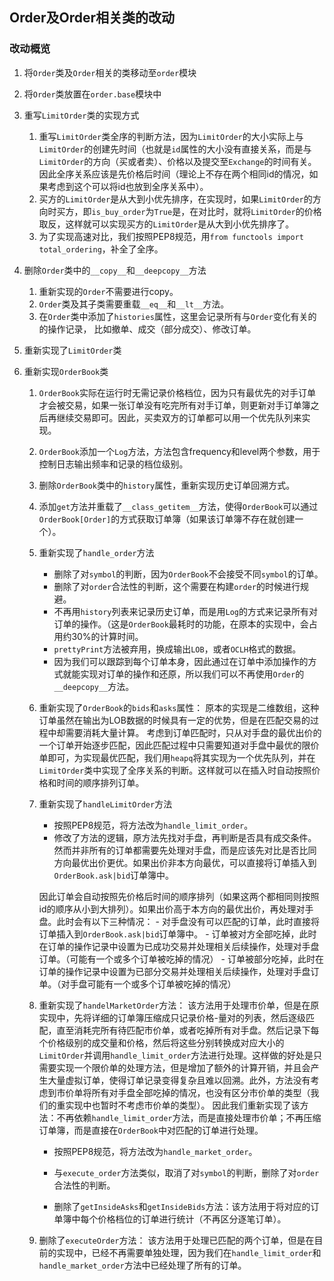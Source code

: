 ## Order及Order相关类的改动

### 改动概览

1. 将`Order`类及`Order`相关的类移动至`order`模块
2. 将`Order`类放置在`order.base`模块中
3. 重写`LimitOrder`类的实现方式
    1. 重写`LimitOrder`类全序的判断方法，因为`LimitOrder`的大小实际上与`LimitOrder`的创建先时间（也就是`id`属性的大小没有直接关系，而是与`LimitOrder`的方向（买或者卖）、价格以及提交至`Exchange`的时间有关。因此全序关系应该是先价格后时间（理论上不存在两个相同id的情况，如果考虑到这个可以将id也放到全序关系中）。
    2. 买方的`LimitOrder`是从大到小优先排序，在实现时，如果`LimitOrder`的方向时买方，即`is_buy_order`为`True`是，在对比时，就将`LimitOrder`的价格取反，这样就可以实现买方的`LimitOrder`是从大到小优先排序了。 
    3. 为了实现高速对比，我们按照PEP8规范，用`from functools import total_ordering`，补全了全序。
    

4. 删除`Order`类中的`__copy__`和`__deepcopy__`方法
    1. 重新实现的`Order`不需要进行copy。
    2. `Order`类及其子类需要重载`__eq__`和`__lt__`方法。
    3. 在`Order`类中添加了`histories`属性，这里会记录所有与`Order`变化有关的的操作记录， 比如撤单、成交（部分成交）、修改订单。

5. 重新实现了`LimitOrder`类



6. 重新实现`OrderBook`类
    1. `OrderBook`实际在运行时无需记录价格档位，因为只有最优先的对手订单才会被交易，如果一张订单没有吃完所有对手订单，则更新对手订单簿之后再继续交易即可。因此，买卖双方的订单都可以用一个优先队列来实现。
    2. `OrderBook`添加一个`Log`方法，方法包含frequency和level两个参数，用于控制日志输出频率和记录的档位级别。
    3. 删除`OrderBook`类中的`history`属性，重新实现历史订单回溯方式。
    4. 添加`get`方法并重载了`__class_getitem__`方法，使得`OrderBook`可以通过`OrderBook[Order]`的方式获取订单簿（如果该订单簿不存在就创建一个）。
    5. 重新实现了`handle_order`方法
        - 删除了对`symbol`的判断，因为`OrderBook`不会接受不同`symbol`的订单。
        - 删除了对`order`合法性的判断，这个需要在构建`order`的时候进行规避。
        - 不再用`history`列表来记录历史订单，而是用`Log`的方式来记录所有对订单的操作。（这是`OrderBook`最耗时的功能，在原本的实现中，会占用约30%的计算时间。
        - `prettyPrint`方法被弃用，换成输出`LOB`，或者`OCLH`格式的数据。
        - 因为我们可以跟踪到每个订单本身，因此通过在订单中添加操作的方式就能实现对订单的操作和还原，所以我们可以不再使用`Order`的`__deepcopy__`方法。

    6. 重新实现了`OrderBook`的`bids`和`asks`属性：
        原本的实现是二维数组，这种订单虽然在输出为LOB数据的时候具有一定的优势，但是在匹配交易的过程中却需要消耗大量计算。
        考虑到订单匹配时，只从对手盘的最优出价的一个订单开始逐步匹配，因此匹配过程中只需要知道对手盘中最优的限价单即可，为实现最优匹配，我们用`heapq`将其实现为一个优先队列，并在`LimitOrder`类中实现了全序关系的判断。这样就可以在插入时自动按照价格和时间的顺序排列订单。

    6. 重新实现了`handleLimitOrder`方法
        - 按照PEP8规范，将方法改为`handle_limit_order`。
        - 修改了方法的逻辑，原方法先找对手盘，再判断是否具有成交条件。然而并非所有的订单都需要先处理对手盘，而是应该先对比是否比同方向最优出价更优。如果出价非本方向最优，可以直接将订单插入到`OrderBook.ask|bid`订单簿中。
        
        因此订单会自动按照先价格后时间的顺序排列（如果这两个都相同则按照id的顺序从小到大排列）。如果出价高于本方向的最优出价，再处理对手盘。此时会有以下三种情况：
            - 对手盘没有可以匹配的订单，此时直接将订单插入到`OrderBook.ask|bid`订单簿中。
            - 订单被对方全部吃掉，此时在订单的操作记录中设置为已成功交易并处理相关后续操作，处理对手盘订单。（可能有一个或多个订单被吃掉的情况）
            - 订单被部分吃掉，此时在订单的操作记录中设置为已部分交易并处理相关后续操作，处理对手盘订单。（对手盘可能有一个或多个订单被吃掉的情况）

    7. 重新实现了`handelMarketOrder`方法：
        该方法用于处理市价单，但是在原实现中，先将详细的订单簿压缩成只记录价格-量对的列表，然后逐级匹配，直至消耗完所有待匹配市价单，或者吃掉所有对手盘。然后记录下每个价格级别的成交量和价格，然后将这些分别转换成对应大小的`LimitOrder`并调用`handle_limit_order`方法进行处理。这样做的好处是只需要实现一个限价单的处理方法，但是增加了额外的计算开销，并且会产生大量虚拟订单，使得订单记录变得复杂且难以回溯。此外，方法没有考虑到市价单将所有对手盘全部吃掉的情况，也没有区分市价单的类型（我们的重实现中也暂时不考虑市价单的类型）。
        因此我们重新实现了该方法：不再依赖`handle_limit_order`方法，而是直接处理市价单；不再压缩订单簿，而是直接在`OrderBook`中对匹配的订单进行处理。
        - 按照PEP8规范，将方法改为`handle_market_order`。
        - 与`execute_order`方法类似，取消了对`symbol`的判断，删除了对`order`合法性的判断。

        - 删除了`getInsideAsks`和`getInsideBids`方法：该方法用于将对应的订单簿中每个价格档位的订单进行统计（不再区分逐笔订单）。

    8. 删除了`executeOrder`方法：
        该方法用于处理已匹配的两个订单，但是在目前的实现中，已经不再需要单独处理，因为我们在`handle_limit_order`和`handle_market_order`方法中已经处理了所有的订单。


            


            
            


    


